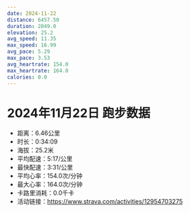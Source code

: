 ```yaml
---
date: 2024-11-22
distance: 6457.50
duration: 2049.0
elevation: 25.2
avg_speed: 11.35
max_speed: 16.99
avg_pace: 5.29
max_pace: 3.53
avg_heartrate: 154.0
max_heartrate: 164.0
calories: 0.0
---
```


# 2024年11月22日 跑步数据

- 距离：6.46公里
- 时长：0:34:09
- 海拔：25.2米
- 平均配速：5:17/公里
- 最快配速：3:31/公里
- 平均心率：154.0次/分钟
- 最大心率：164.0次/分钟
- 卡路里消耗：0.0千卡
- 活动链接：https://www.strava.com/activities/12954703275
